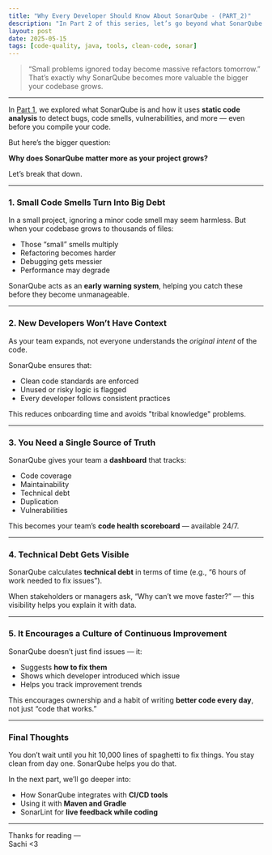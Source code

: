 ```yaml
---
title: "Why Every Developer Should Know About SonarQube - (PART_2)"
description: "In Part 2 of this series, let’s go beyond what SonarQube is and understand *why* it becomes a game-changer as your codebase and team scale."
layout: post
date: 2025-05-15
tags: [code-quality, java, tools, clean-code, sonar]
---
```


> “Small problems ignored today become massive refactors tomorrow.”  
> That’s exactly why SonarQube becomes more valuable the bigger your codebase grows.

---

In [Part 1](./know-about-sonarqube.html), we explored what SonarQube is and how it uses **static code analysis** to detect bugs, code smells, vulnerabilities, and more — even before you compile your code.

But here’s the bigger question:

**Why does SonarQube matter more as your project grows?**

Let’s break that down.

---

### 1. Small Code Smells Turn Into Big Debt

In a small project, ignoring a minor code smell may seem harmless. But when your codebase grows to thousands of files:

- Those “small” smells multiply  
- Refactoring becomes harder  
- Debugging gets messier  
- Performance may degrade

SonarQube acts as an **early warning system**, helping you catch these before they become unmanageable.

---

### 2. New Developers Won’t Have Context

As your team expands, not everyone understands the *original intent* of the code.

SonarQube ensures that:

- Clean code standards are enforced  
- Unused or risky logic is flagged  
- Every developer follows consistent practices  

This reduces onboarding time and avoids "tribal knowledge" problems.

---

### 3. You Need a Single Source of Truth

SonarQube gives your team a **dashboard** that tracks:

- Code coverage  
- Maintainability  
- Technical debt  
- Duplication  
- Vulnerabilities  

This becomes your team’s **code health scoreboard** — available 24/7.

---

### 4. Technical Debt Gets Visible

SonarQube calculates **technical debt** in terms of time (e.g., “6 hours of work needed to fix issues”).

When stakeholders or managers ask, “Why can’t we move faster?” — this visibility helps you explain it with data.

---

### 5. It Encourages a Culture of Continuous Improvement

SonarQube doesn’t just find issues — it:

- Suggests **how to fix them**
- Shows which developer introduced which issue
- Helps you track improvement trends

This encourages ownership and a habit of writing **better code every day**, not just “code that works.”

---

### Final Thoughts

You don’t wait until you hit 10,000 lines of spaghetti to fix things. You stay clean from day one. SonarQube helps you do that.

In the next part, we’ll go deeper into:

- How SonarQube integrates with **CI/CD tools**
- Using it with **Maven and Gradle**
- SonarLint for **live feedback while coding**

---

Thanks for reading —  
Sachi <3
